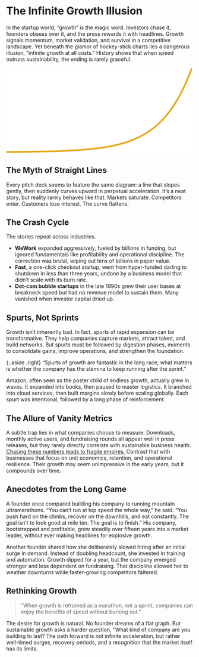 # The Infinite Growth Illusion

In the startup world, “growth” is the magic word. Investors chase it, founders obsess over it, and the press rewards it with headlines. Growth signals momentum, market validation, and survival in a competitive landscape. Yet beneath the glamor of hockey-stick charts lies a dangerous illusion, “infinite growth at all costs.” History shows that when speed outruns sustainability, the ending is rarely graceful.

<img class="large" src="/static/2025/fake-data-curve.svg" alt="The Apple-ish Smooth Curve Upward">

## The Myth of Straight Lines

Every pitch deck seems to feature the same diagram: a line that slopes gently, then suddenly curves upward in perpetual acceleration. It’s a neat story, but reality rarely behaves like that. Markets saturate. Competitors enter. Customers lose interest. The curve flattens.

## The Crash Cycle

The stories repeat across industries.  

- **WeWork** expanded aggressively, fueled by billions in funding, but ignored fundamentals like profitability and operational discipline. The correction was brutal, wiping out tens of billions in paper value.  
- **Fast**, a one-click checkout startup, went from hyper-funded darling to shutdown in less than three years, undone by a business model that didn’t scale with its burn rate.  
- **Dot-com bubble startups** in the late 1990s grew their user bases at breakneck speed but had no revenue model to sustain them. Many vanished when investor capital dried up.

## Spurts, Not Sprints

Growth isn’t inherently bad. In fact, spurts of rapid expansion can be transformative. They help companies capture markets, attract talent, and build networks. But spurts must be followed by digestion phases, moments to consolidate gains, improve operations, and strengthen the foundation.

{:.aside .right}
“Spurts of growth are fantastic in the long race; what matters is whether the company has the stamina to keep running after the sprint.”

Amazon, often seen as the poster child of endless growth, actually grew in waves. It expanded into books, then paused to master logistics. It branched into cloud services, then built margins slowly before scaling globally. Each spurt was intentional, followed by a long phase of reinforcement.

## The Allure of Vanity Metrics

A subtle trap lies in what companies choose to measure. Downloads, monthly active users, and fundraising rounds all appear well in press releases, but they rarely directly correlate with sustainable business health. [Chasing these numbers leads to fragile empires.](/2025/vanity-metric-trap/) Contrast that with businesses that focus on unit economics, retention, and operational resilience. Their growth may seem unimpressive in the early years, but it compounds over time.

## Anecdotes from the Long Game

A founder once compared building his company to running mountain ultramarathons. “You can’t run at top speed the whole way,” he said. “You push hard on the climbs, recover on the downhills, and eat constantly. The goal isn’t to look good at mile ten. The goal is to finish.” His company, bootstrapped and profitable, grew steadily over fifteen years into a market leader, without ever making headlines for explosive growth.  

Another founder shared how she deliberately slowed hiring after an initial surge in demand. Instead of doubling headcount, she invested in training and automation. Growth dipped for a year, but the company emerged stronger and less dependent on fundraising. That discipline allowed her to weather downturns while faster-growing competitors faltered.

## Rethinking Growth

> “When growth is reframed as a marathon, not a sprint, companies can enjoy the benefits of speed without burning out.”

The desire for growth is natural. No founder dreams of a flat graph. But sustainable growth asks a harder question, “What kind of company are you building to last? The path forward is not infinite acceleration, but rather well-timed surges, recovery periods, and a recognition that the market itself has its limits.